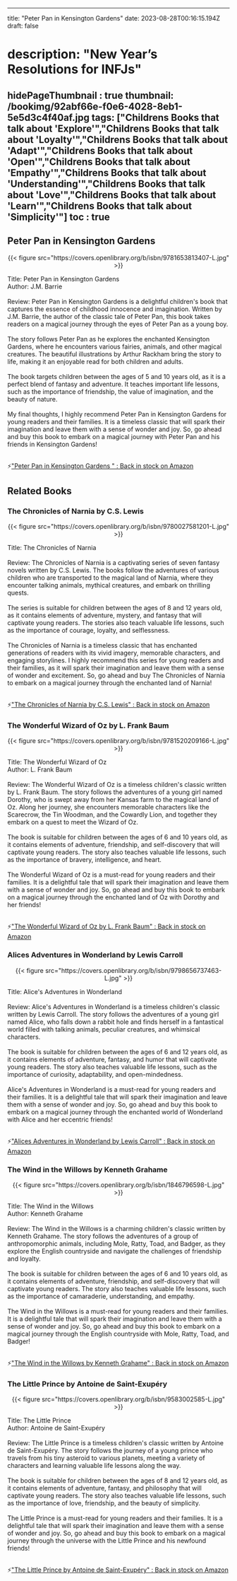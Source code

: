 
---
title: "Peter Pan in Kensington Gardens"
date: 2023-08-28T00:16:15.194Z
draft: false
# description: "New Year’s Resolutions for INFJs"
hidePageThumbnail : true
thumbnail: /bookimg/92abf66e-f0e6-4028-8eb1-5e5d3c4f40af.jpg
tags: ["Childrens Books that talk about 'Explore'","Childrens Books that talk about 'Loyalty'","Childrens Books that talk about 'Adapt'","Childrens Books that talk about 'Open'","Childrens Books that talk about 'Empathy'","Childrens Books that talk about 'Understanding'","Childrens Books that talk about 'Love'","Childrens Books that talk about 'Learn'","Childrens Books that talk about 'Simplicity'"]
toc : true
---
## Peter Pan in Kensington Gardens 

<center>
{{< figure src="https://covers.openlibrary.org/b/isbn/9781653813407-L.jpg" >}}
</center>

Title: Peter Pan in Kensington Gardens</br>
Author: J.M. Barrie</br></br>
Review: Peter Pan in Kensington Gardens is a delightful children's book that captures the essence of childhood innocence and imagination. Written by J.M. Barrie, the author of the classic tale of Peter Pan, this book takes readers on a magical journey through the eyes of Peter Pan as a young boy.</br></br>
The story follows Peter Pan as he explores the enchanted Kensington Gardens, where he encounters various fairies, animals, and other magical creatures. The beautiful illustrations by Arthur Rackham bring the story to life, making it an enjoyable read for both children and adults.</br></br>
The book targets children between the ages of 5 and 10 years old, as it is a perfect blend of fantasy and adventure. It teaches important life lessons, such as the importance of friendship, the value of imagination, and the beauty of nature.</br></br>
My final thoughts, I highly recommend Peter Pan in Kensington Gardens for young readers and their families. It is a timeless classic that will spark their imagination and leave them with a sense of wonder and joy. So, go ahead and buy this book to embark on a magical journey with Peter Pan and his friends in Kensington Gardens!</br></br>

<p>⚡<a id="aflink" href="https://www.amazon.com/gp/search?ie=UTF8&tag=klayu00-20&linkCode=ur2&linkId=6639bed89a8ad8dd2705e40644eb43d3&camp=1789&creative=9325&index=books&keywords=Peter Pan in Kensington Gardens " class="one" target="_blank" title='"Peter Pan in Kensington Gardens " : Back in stock on Amazon'>"Peter Pan in Kensington Gardens " : Back in stock on Amazon</a></p>

## Related Books
### The Chronicles of Narnia by C.S. Lewis
<center>
{{< figure src="https://covers.openlibrary.org/b/isbn/9780027581201-L.jpg" >}}
</center>

Title: The Chronicles of Narnia</br></br>
Review: The Chronicles of Narnia is a captivating series of seven fantasy novels written by C.S. Lewis. The books follow the adventures of various children who are transported to the magical land of Narnia, where they encounter talking animals, mythical creatures, and embark on thrilling quests.</br></br>
The series is suitable for children between the ages of 8 and 12 years old, as it contains elements of adventure, mystery, and fantasy that will captivate young readers. The stories also teach valuable life lessons, such as the importance of courage, loyalty, and selflessness.</br></br>
The Chronicles of Narnia is a timeless classic that has enchanted generations of readers with its vivid imagery, memorable characters, and engaging storylines. I highly recommend this series for young readers and their families, as it will spark their imagination and leave them with a sense of wonder and excitement. So, go ahead and buy The Chronicles of Narnia to embark on a magical journey through the enchanted land of Narnia!</br></br>

<p>⚡<a id="aflink" href="https://www.amazon.com/gp/search?ie=UTF8&tag=klayu00-20&linkCode=ur2&linkId=6639bed89a8ad8dd2705e40644eb43d3&camp=1789&creative=9325&index=books&keywords=The Chronicles of Narnia by C.S. Lewis" class="one" target="_blank" title='"The Chronicles of Narnia by C.S. Lewis" : Back in stock on Amazon'>"The Chronicles of Narnia by C.S. Lewis" : Back in stock on Amazon</a></p>

### The Wonderful Wizard of Oz by L. Frank Baum
<center>
{{< figure src="https://covers.openlibrary.org/b/isbn/9781520209166-L.jpg" >}}
</center>

Title: The Wonderful Wizard of Oz</br>
Author: L. Frank Baum</br></br>
Review: The Wonderful Wizard of Oz is a timeless children's classic written by L. Frank Baum. The story follows the adventures of a young girl named Dorothy, who is swept away from her Kansas farm to the magical land of Oz. Along her journey, she encounters memorable characters like the Scarecrow, the Tin Woodman, and the Cowardly Lion, and together they embark on a quest to meet the Wizard of Oz.</br></br>
The book is suitable for children between the ages of 6 and 10 years old, as it contains elements of adventure, friendship, and self-discovery that will captivate young readers. The story also teaches valuable life lessons, such as the importance of bravery, intelligence, and heart.</br></br>
The Wonderful Wizard of Oz is a must-read for young readers and their families. It is a delightful tale that will spark their imagination and leave them with a sense of wonder and joy. So, go ahead and buy this book to embark on a magical journey through the enchanted land of Oz with Dorothy and her friends!</br></br>

<p>⚡<a id="aflink" href="https://www.amazon.com/gp/search?ie=UTF8&tag=klayu00-20&linkCode=ur2&linkId=6639bed89a8ad8dd2705e40644eb43d3&camp=1789&creative=9325&index=books&keywords=The Wonderful Wizard of Oz by L. Frank Baum" class="one" target="_blank" title='"The Wonderful Wizard of Oz by L. Frank Baum" : Back in stock on Amazon'>"The Wonderful Wizard of Oz by L. Frank Baum" : Back in stock on Amazon</a></p>

### Alices Adventures in Wonderland by Lewis Carroll
<center>
{{< figure src="https://covers.openlibrary.org/b/isbn/9798656737463-L.jpg" >}}
</center>

Title: Alice's Adventures in Wonderland</br></br>
Review: Alice's Adventures in Wonderland is a timeless children's classic written by Lewis Carroll. The story follows the adventures of a young girl named Alice, who falls down a rabbit hole and finds herself in a fantastical world filled with talking animals, peculiar creatures, and whimsical characters.</br></br>
The book is suitable for children between the ages of 6 and 12 years old, as it contains elements of adventure, fantasy, and humor that will captivate young readers. The story also teaches valuable life lessons, such as the importance of curiosity, adaptability, and open-mindedness.</br></br>
Alice's Adventures in Wonderland is a must-read for young readers and their families. It is a delightful tale that will spark their imagination and leave them with a sense of wonder and joy. So, go ahead and buy this book to embark on a magical journey through the enchanted world of Wonderland with Alice and her eccentric friends!</br></br>

<p>⚡<a id="aflink" href="https://www.amazon.com/gp/search?ie=UTF8&tag=klayu00-20&linkCode=ur2&linkId=6639bed89a8ad8dd2705e40644eb43d3&camp=1789&creative=9325&index=books&keywords=Alices Adventures in Wonderland by Lewis Carroll" class="one" target="_blank" title='"Alices Adventures in Wonderland by Lewis Carroll" : Back in stock on Amazon'>"Alices Adventures in Wonderland by Lewis Carroll" : Back in stock on Amazon</a></p>

### The Wind in the Willows by Kenneth Grahame
<center>
{{< figure src="https://covers.openlibrary.org/b/isbn/1846796598-L.jpg" >}}
</center>

Title: The Wind in the Willows</br>
Author: Kenneth Grahame</br></br>
Review: The Wind in the Willows is a charming children's classic written by Kenneth Grahame. The story follows the adventures of a group of anthropomorphic animals, including Mole, Ratty, Toad, and Badger, as they explore the English countryside and navigate the challenges of friendship and loyalty.</br></br>
The book is suitable for children between the ages of 6 and 10 years old, as it contains elements of adventure, friendship, and self-discovery that will captivate young readers. The story also teaches valuable life lessons, such as the importance of camaraderie, understanding, and empathy.</br></br>
The Wind in the Willows is a must-read for young readers and their families. It is a delightful tale that will spark their imagination and leave them with a sense of wonder and joy. So, go ahead and buy this book to embark on a magical journey through the English countryside with Mole, Ratty, Toad, and Badger!</br></br>

<p>⚡<a id="aflink" href="https://www.amazon.com/gp/search?ie=UTF8&tag=klayu00-20&linkCode=ur2&linkId=6639bed89a8ad8dd2705e40644eb43d3&camp=1789&creative=9325&index=books&keywords=The Wind in the Willows by Kenneth Grahame" class="one" target="_blank" title='"The Wind in the Willows by Kenneth Grahame" : Back in stock on Amazon'>"The Wind in the Willows by Kenneth Grahame" : Back in stock on Amazon</a></p>

### The Little Prince by Antoine de Saint-Exupéry
<center>
{{< figure src="https://covers.openlibrary.org/b/isbn/9583002585-L.jpg" >}}
</center>

Title: The Little Prince</br>
Author: Antoine de Saint-Exupéry</br></br>
Review: The Little Prince is a timeless children's classic written by Antoine de Saint-Exupéry. The story follows the journey of a young prince who travels from his tiny asteroid to various planets, meeting a variety of characters and learning valuable life lessons along the way.</br></br>
The book is suitable for children between the ages of 8 and 12 years old, as it contains elements of adventure, fantasy, and philosophy that will captivate young readers. The story also teaches valuable life lessons, such as the importance of love, friendship, and the beauty of simplicity.</br></br>
The Little Prince is a must-read for young readers and their families. It is a delightful tale that will spark their imagination and leave them with a sense of wonder and joy. So, go ahead and buy this book to embark on a magical journey through the universe with the Little Prince and his newfound friends!</br></br>

<p>⚡<a id="aflink" href="https://www.amazon.com/gp/search?ie=UTF8&tag=klayu00-20&linkCode=ur2&linkId=6639bed89a8ad8dd2705e40644eb43d3&camp=1789&creative=9325&index=books&keywords=The Little Prince by Antoine de Saint-Exupéry" class="one" target="_blank" title='"The Little Prince by Antoine de Saint-Exupéry" : Back in stock on Amazon'>"The Little Prince by Antoine de Saint-Exupéry" : Back in stock on Amazon</a></p>
